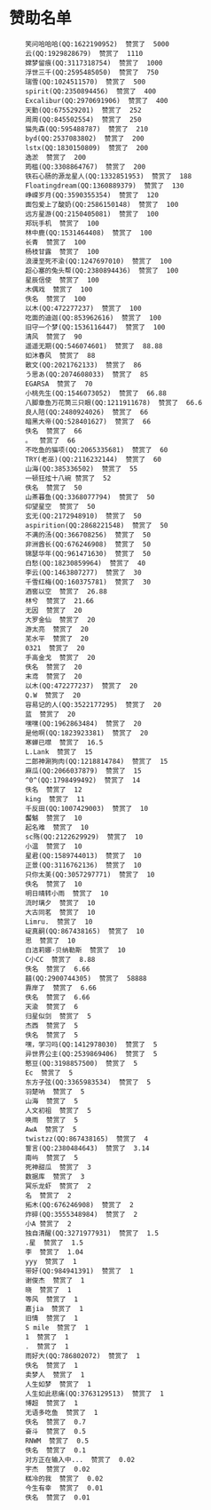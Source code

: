 # 赞助名单
	
		笑问哈哈哈(QQ:1622190952)  赞赏了  5000
		云(QQ:1929828679)  赞赏了  1110
		嫦梦留痕(QQ:3117318754)  赞赏了  1000
		浮世三千(QQ:2595485050)  赞赏了  750
		瑞雪(QQ:1024511570)  赞赏了  500
		spirit(QQ:2350894456)  赞赏了  400
		Excalibur(QQ:2970691906)  赞赏了  400
		天勤(QQ:675529201)  赞赏了  252
		周周(QQ:845502554)  赞赏了  250
		猫先森(QQ:595488787)  赞赏了  210
		byd(QQ:2537083802)  赞赏了  200
		lstx(QQ:1830150809)  赞赏了  200
		逸淤  赞赏了  200
		筠槛(QQ:3308864767)  赞赏了  200
		铁石心肠的源龙星人(QQ:1332851953)  赞赏了  188
		Floatingdream(QQ:1360889379)  赞赏了  130
		峥嵘岁月(QQ:3590355354)  赞赏了  120
		面包爱上了酸奶(QQ:2586150148)  赞赏了  100
		远方星游(QQ:2150405081)  赞赏了  100
		郑玩手机  赞赏了  100
		林中鹿(QQ:1531464408)  赞赏了  100
		长青  赞赏了  100
		杨枝甘露  赞赏了  100
		浪漫至死不渝(QQ:1247697010)  赞赏了  100
		超心塞的兔头帮(QQ:2380894436)  赞赏了  100
		星辰信使  赞赏了  100
		木偶戏  赞赏了  100
		佚名  赞赏了  100
		以木(QQ:472277237)  赞赏了  100
		吃面的迪迦(QQ:853962616)  赞赏了  100
		旧守一个梦(QQ:1536116447)  赞赏了  100
		清风  赞赏了  90
		遥遥无期(QQ:546074601)  赞赏了  88.88
		如沐春风  赞赏了  88
		散文(QQ:2021762133)  赞赏了  86
		う思あ(QQ:2074608033)  赞赏了  85
		EGARSA  赞赏了  70
		小桃先生(QQ:1546073052)  赞赏了  66.88
		八脚章鱼万花筒三只眼(QQ:1211911678)  赞赏了  66.6
		良人陪(QQ:2480924026)  赞赏了  66
		暗黑大帝(QQ:528401627)  赞赏了  66
		佚名  赞赏了  66
		。  赞赏了  66
		不吃鱼的猫项(QQ:2065335681)  赞赏了  60
		TRY(老巫)(QQ:2116232144)  赞赏了  60
		山海(QQ:385336502)  赞赏了  55
		一顿狂炫十八碗 赞赏了  52
		佚名  赞赏了  50
		山茶暮鱼(QQ:3368077794)  赞赏了  50
		仰望星空  赞赏了  50
		玄无(QQ:2172948910)  赞赏了  50
		aspirition(QQ:2868221548)  赞赏了  50
		不满的汤(QQ:366708256)  赞赏了  50
		非洲酋长(QQ:676246908)  赞赏了  50
		锦瑟华年(QQ:961471630)  赞赏了  50
		白愁(QQ:18230859964)  赞赏了  40
		李云(QQ:1463807277)  赞赏了  30
		千雪红梅(QQ:160375781)  赞赏了  30
		酒窖以空  赞赏了  26.88
		林兮  赞赏了  21.66
		无因  赞赏了  20
		大罗金仙  赞赏了  20
		游太亮  赞赏了  20
		芜水平  赞赏了  20
		0321  赞赏了  20
		手高金戈  赞赏了  20
		佚名  赞赏了  20
		末鸢  赞赏了  20
		以木(QQ:472277237)  赞赏了  20
		Q.W  赞赏了  20
		容易记的人(QQ:3522177295)  赞赏了  20
		蓝  赞赏了  20
		嘿嘿(QQ:1962863484)  赞赏了  20
		是他啊(QQ:1823923381)  赞赏了  20
		寒蝉已噤  赞赏了  16.5
		L.Lank  赞赏了  15
		二郎神涮狗肉(QQ:1218814784)  赞赏了  15
		麻瓜(QQ:2066037879)  赞赏了  15
		^0^(QQ:1798499492)  赞赏了  14
		佚名  赞赏了  12
		king  赞赏了  11
		千反田(QQ:1007429003)  赞赏了  10
		齾魆  赞赏了  10
		起名难  赞赏了  10
		sc殇(QQ:2122629929)  赞赏了  10
		小温  赞赏了  10
		星君(QQ:1589744013)  赞赏了  10
		正景(QQ:3116762136)  赞赏了  10
		只你太美(QQ:3057297771)  赞赏了  10
		佚名  赞赏了  10
		明日晴转小雨  赞赏了  10
		流时璃夕  赞赏了  10
		大古同茗  赞赏了  10
		Limru.  赞赏了  10
		碇真嗣(QQ:867438165)  赞赏了  10
		思  赞赏了  10
		白洁莉娜·贝纳勒斯  赞赏了  10
		C小CC  赞赏了  8.88
		佚名  赞赏了  6.66
		囍(QQ:2900744305)  赞赏了  58888
		靠岸了  赞赏了  6.66
		佚名  赞赏了  6.66
		天渝  赞赏了  6
		归星似剑  赞赏了  5
		杰西  赞赏了  5
		佚名  赞赏了  5
		嘿，学习吗(QQ:1412978030)  赞赏了  5
		异世界公主(QQ:2539869406)  赞赏了  5
		憨豆(QQ:3198857500)  赞赏了  5
		Ec  赞赏了  5
		东方子弦(QQ:3365983534)  赞赏了  5
		羽楚呐  赞赏了  5
		山海  赞赏了  5
		人文初祖  赞赏了  5
		唤雨  赞赏了  5
		AwA  赞赏了  5
		twistzz(QQ:867438165)  赞赏了  4
		誓言(QQ:2380484643)  赞赏了  3.14
		南屿  赞赏了  5
		死神甜瓜  赞赏了  3
		数据库  赞赏了  3
		冥乐龙虾  赞赏了  2
		名  赞赏了  2
		拓木(QQ:676246908)  赞赏了  2
		炸碎(QQ:3555348984)  赞赏了  2
		小A 赞赏了  2
		独自清醒(QQ:3271977931)  赞赏了  1.5
		.星  赞赏了  1.5
		李  赞赏了  1.04
		yyy  赞赏了  1
		带好(QQ:984941391)  赞赏了  1
		谢俊杰  赞赏了  1
		晓  赞赏了  1
		等风  赞赏了  1
		嘉jia  赞赏了  1
		旧情  赞赏了  1
		S mile  赞赏了  1
		1  赞赏了  1
		.  赞赏了  1
		雨好大(QQ:786802072)  赞赏了  1
		佚名  赞赏了  1
		卖梦人  赞赏了  1
		人生如梦  赞赏了  1
		人生如此悲痛(QQ:3763129513)  赞赏了  1
		博超  赞赏了  1
		无语多吃鱼  赞赏了  1
		佚名  赞赏了  0.7
		奋斗  赞赏了  0.5
		RNWM  赞赏了  0.5
		佚名  赞赏了  0.1
		对方正在输入中...  赞赏了  0.02
		宇杰  赞赏了  0.02
		糕冷的我  赞赏了  0.02
		今生有幸  赞赏了  0.01
		佚名  赞赏了  0.01